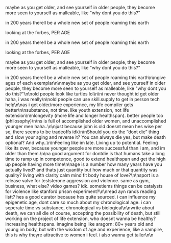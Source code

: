 maybe as you get older, and see yourself in older people, they become more seen to yourself as malleable, like "why dont you do this?"

in 200 years therell be a whole new set of people roaming this earth

looking at the forbes, PER AGE

in 200 years therell be a whole new set of people roaming this earth

looking at the forbes, PER AGE

maybe as you get older, and see yourself in older people, they become more seen to yourself as malleable, like "why dont you do this?"

in 200 years therell be a whole new set of people roaming this earth\n\ngive ages of each exemplar\n\nmaybe as you get older, and see yourself in older people, they become more seen to yourself as malleable, like "why dont you do this?"\n\nold people look like turtles lol\n\ni never thought id get older haha, i was really\n\nold people can use skill.supply to get in person tech help\n\nas i get older/more experience, my life compiler gets better\n\nsubstance, not time. like youth extension, not life extension\n\nlongevity (more life and longer healthspan). better people too (philosophy)\n\ns is full of accomplished older women, and unaccomplished younger men haha..\n\njust because john is old doesnt mean hes wise per se, there seems to be tradeoffs idk\n\nShould you do the “dont die” thing and slow your aging and reverse it? You can always die yes, but make death optional? And why..\n\nFeeling like im late. Living up to potential. Feeling like its over, because younger people are more successful than i am, and im older than them.\n\na good argument for dontdie is that humans take a long time to ramp up in competence, good to extend healthspan and get the high up people having more time\n\nage is a number how many years have you actually lived? and thats just quantity but how much or that quantity was quality? living with clarity calm mind fit body house of love?\n\nsport is a release valve for teststerone aggression and violence. same as gym, business, what else? video games? idk. sometiems things can be catalysts for violence like stanford prison experiment?\n\nread ayn rands reading listt? hes a good curator because hes quite sourced. i can influence my epigenetic age, dont care so much about my chronological age. i can seperate time vs substance, chronological vs biological\n\nwrite about death, we can all die of course, accepting the possibility of death, but still working on the project of life extension, who doesnt wanna be healthy? increasing healthspans. imagine being like aragorn: 80+ years old and young im body, but with the wisdom of age and experience, like a vampire, this is why theyre attractive to women i feel. i also wanna get taller\n\n